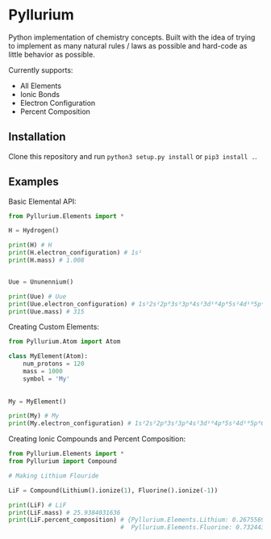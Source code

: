 # Pyllurium

Python implementation of chemistry concepts. Built with the idea of trying to implement as many natural rules / laws as possible and hard-code as little behavior as possible. 

Currently supports:

- All Elements
- Ionic Bonds
- Electron Configuration
- Percent Composition

## Installation

Clone this repository and run `python3 setup.py install` or `pip3 install .`.

## Examples

Basic Elemental API:

```python
from Pyllurium.Elements import *

H = Hydrogen()

print(H) # H
print(H.electron_configuration) # 1s¹
print(H.mass) # 1.008


Uue = Ununennium()

print(Uue) # Uue
print(Uue.electron_configuration) # 1s²2s²2p⁶3s²3p⁶4s²3d¹⁰4p⁶5s²4d¹⁰5p⁶6s²4f¹⁴5d¹⁰6p⁶7s²5f¹⁴6d¹⁰7p⁶8s¹
print(Uue.mass) # 315
```

Creating Custom Elements:

```python
from Pyllurium.Atom import Atom

class MyElement(Atom):
    num_protons = 120
    mass = 1000
    symbol = 'My'
    
    
My = MyElement()

print(My) # My
print(My.electron_configuration) # 1s²2s²2p⁶3s²3p⁶4s²3d¹⁰4p⁶5s²4d¹⁰5p⁶6s²4f¹⁴5d¹⁰6p⁶7s²5f¹⁴6d¹⁰7p⁶8s²
```

Creating Ionic Compounds and Percent Composition:

```python
from Pyllurium.Elements import *
from Pyllurium import Compound

# Making Lithium Flouride

LiF = Compound(Lithium().ionize(1), Fluorine().ionize(-1))

print(LiF) # LiF
print(LiF.mass) # 25.9384031636
print(LiF.percent_composition) # {Pyllurium.Elements.Lithium: 0.26755694852253176,
                               #  Pyllurium.Elements.Fluorine: 0.7324430514774682}
```
